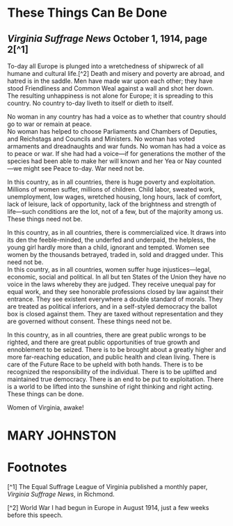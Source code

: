 # These Things Can Be Done

## *Virginia Suffrage News* October 1, 1914, page 2[^1]

To-day all Europe is plunged into a wretchedness of shipwreck of all humane and cultural life.[^2]  Death and misery and poverty are abroad, and hatred is in the saddle.  Men have made war upon each other; they have stood Friendliness and Common Weal against a wall and shot her down. The resulting unhappiness is not alone for Europe; it is spreading to this country.  No country to-day liveth to itself or dieth to itself.  

No woman in any country has had a voice as to whether that country should go to war or remain at peace.  
No woman has helped to choose Parliaments and Chambers of Deputies, and Reichstags and Councils and Ministers.  No woman has voted armaments and dreadnaughts and war funds. No woman has had a voice as to peace or war. If she had had a voice—if for generations the mother of the species had been able to make her will known and her Yea or Nay counted—we might see Peace to-day. War need not be. 

In this country, as in all countries, there is huge poverty and exploitation.  Millions of women suffer, millions of children. Child labor, sweated work, unemployment, low wages, wretched housing, long hours, lack of comfort, lack of leisure, lack of opportunity, lack of the brightness and strength of life—such conditions are the lot, not of a few, but of the majority among us.  These things need not be. 

In this country, as in all countries, there is commercialized vice.  It draws into its den the feeble-minded, the underfed and underpaid, the helpless, the young girl hardly more than a child, ignorant and tempted.  Women see women by the thousands betrayed, traded in, sold and dragged under. This need not be.  
In this country, as in all countries, women suffer huge injustices—legal, economic, social and political.  In all but ten States of the Union they have no voice in the laws whereby they are judged. They receive unequal pay for equal work, and they see honorable professions closed by law against their entrance. They see existent everywhere a double standard of morals. They are treated as political inferiors, and in a self-styled democracy the ballot box is closed against them. They are taxed without representation and they are governed without consent. These things need not be.

In this country, as in all countries, there are great public wrongs to be righted, and there are great public opportunities of true growth and ennoblement to be seized. There is to be brought about a greatly higher and more far-reaching education, and public health and clean living. There is care of the Future Race to be upheld with both hands. There is to be recognized the responsibility of the individual. There is to be uplifted and maintained true democracy. There is an end to be put to exploitation. There is a world to be lifted into the sunshine of right thinking and right acting. These things can be done. 

Women of Virginia, awake! 

# MARY JOHNSTON

# Footnotes 

[^1] The Equal Suffrage League of Virginia published a monthly paper, *Virginia Suffrage News*, in Richmond. 

[^2] World War I had begun in Europe in August 1914, just a few weeks before this speech.  
